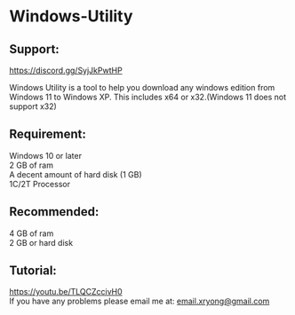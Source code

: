 # Windows-Utility
## Support:
https://discord.gg/SyjJkPwtHP <br/>

Windows Utility is a tool to help you download any windows edition from Windows 11 to Windows XP. This includes x64 or x32.(Windows 11 does not support x32)

## Requirement:
Windows 10 or later<br />
2 GB of ram <br />
A decent amount of hard disk (1 GB) <br />
1C/2T Processor

## Recommended:
4 GB of ram <br />
2 GB or hard disk

## Tutorial:
https://youtu.be/TLQCZccivH0 <br />
If you have any problems please email me at: email.xryong@gmail.com

